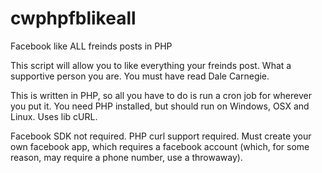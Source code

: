 cwphpfblikeall
==============

Facebook like ALL freinds posts in PHP

This script will allow you to like everything your freinds post.
What a supportive person you are. You must have read Dale Carnegie.

This is written in PHP, so all you have to do is run a cron job for wherever you put it.
You need PHP installed, but should run on Windows, OSX and Linux.
Uses lib cURL.

Facebook SDK not required.
PHP curl support required.
Must create your own facebook app, which requires a facebook account (which, for some reason, may require a phone number, use a throwaway).


